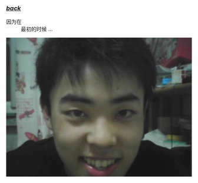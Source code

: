 ### [**_back_**](./)

<dl>
<dt>因为在</dt>
<dd>最初的时候 ...</dd>
</dl>

<center>
 <img src='img/ww.jpg'>
</center>

